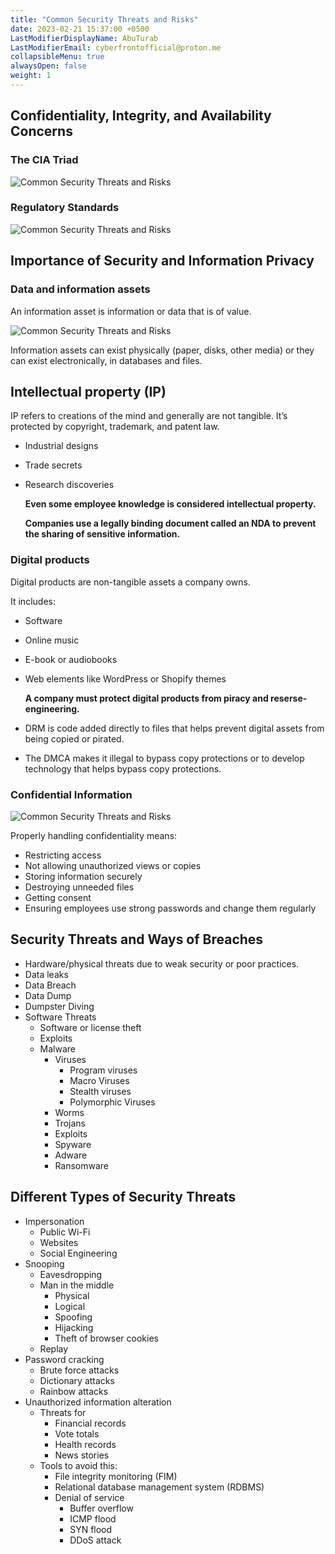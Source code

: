 ```yaml
---
title: "Common Security Threats and Risks"
date: 2023-02-21 15:37:00 +0500
LastModifierDisplayName: AbuTurab
LastModifierEmail: cyberfrontofficial@proton.me
collapsibleMenu: true
alwaysOpen: false
weight: 1
---
```


## Confidentiality, Integrity, and Availability Concerns

### The CIA Triad
  
  ![Common Security Threats and Risks](/notes/ibm-it-support/Common%20Security%20Threats%20and%20Risks.png)

### Regulatory Standards
  
  ![Common Security Threats and Risks](/notes/ibm-it-support/Common%20Security%20Threats%20and%20Risks-1.png)

## **Importance of Security and Information Privacy**

### Data and information assets
  
  An information asset is information or data that is of value.
  
  ![Common Security Threats and Risks](/notes/ibm-it-support/Common%20Security%20Threats%20and%20Risks-2.png)
  
  Information assets can exist physically (paper, disks, other media) or they can exist electronically, in databases and files.

## **Intellectual property (IP)**
  
  IP refers to creations of the mind and generally are not tangible. It’s protected by copyright, trademark, and patent law.
- Industrial designs
- Trade secrets
- Research discoveries
  
  **Even some employee knowledge is considered intellectual property.**
  
  **Companies use a legally binding document called an NDA to prevent the sharing of sensitive information.**

### Digital products
  
  Digital products are non-tangible assets a company owns.
  
  It includes:
- Software
- Online music
- E-book or audiobooks
- Web elements like WordPress or Shopify themes
  
  **A company must protect digital products from piracy and reserse-engineering.**
- DRM is code added directly to files that helps prevent digital assets from being copied or pirated.
- The DMCA makes it illegal to bypass copy protections or to develop technology that helps bypass copy protections.

### Confidential Information
  
  ![Common Security Threats and Risks](/notes/ibm-it-support/Common%20Security%20Threats%20and%20Risks-3.png)
  
  Properly handling confidentiality means:
- Restricting access
- Not allowing unauthorized views or copies
- Storing information securely
- Destroying unneeded files
- Getting consent
- Ensuring employees use strong passwords and change them regularly

## **Security Threats and Ways of Breaches**

- Hardware/physical threats due to weak security or poor practices.
- Data leaks
- Data Breach
- Data Dump
- Dumpster Diving
- Software Threats
	- Software or license theft
	- Exploits
	- Malware
		- Viruses
			- Program viruses
			- Macro Viruses
			- Stealth viruses
			- Polymorphic Viruses
		- Worms
		- Trojans
		- Exploits
		- Spyware
		- Adware
		- Ransomware

## **Different Types of Security Threats**

- Impersonation
	- Public Wi-Fi
	- Websites
	- Social Engineering
- Snooping
	- Eavesdropping
	- Man in the middle
		- Physical
		- Logical
		- Spoofing
		- Hijacking
		- Theft of browser cookies
	- Replay
- Password cracking
	- Brute force attacks
	- Dictionary attacks
	- Rainbow attacks
- Unauthorized information alteration
	- Threats for
		- Financial records
		- Vote totals
		- Health records
		- News stories
	- Tools to avoid this:
		- File integrity monitoring (FIM)
		- Relational database management system (RDBMS)
		- Denial of service
			- Buffer overflow
			- ICMP flood
			- SYN flood
			- DDoS attack
